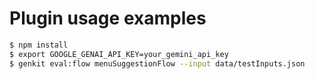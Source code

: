 # Plugin usage examples

```bash
$ npm install
$ export GOOGLE_GENAI_API_KEY=your_gemini_api_key
$ genkit eval:flow menuSuggestionFlow --input data/testInputs.json
```
